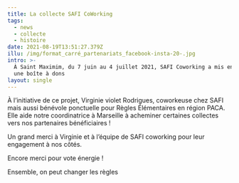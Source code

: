 ```yaml
---
title: La collecte SAFI CoWorking
tags:
  - news
  - collecte
  - histoire
date: 2021-08-19T13:51:27.379Z
illu: /img/format_carré_partenariats_facebook-insta-20-.jpg
intro: >-
  À Saint Maximim, du 7 juin au 4 juillet 2021, SAFI Coworking a mis en place
  une boîte à dons
layout: single
---
```

À l’initiative de ce projet, Virginie violet Rodrigues, coworkeuse chez SAFI mais aussi bénévole ponctuelle pour Règles Élémentaires en région PACA. Elle aide notre coordinatrice à Marseille à acheminer certaines collectes vers nos partenaires bénéficiaires !

Un grand merci à Virginie et à l’équipe de SAFI coworking pour leur engagement à nos côtés.

Encore merci pour vote énergie !

Ensemble, on peut changer les règles
